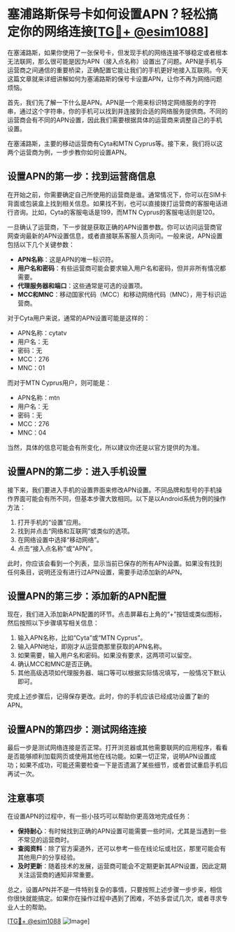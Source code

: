 # 塞浦路斯保号卡如何设置APN？轻松搞定你的网络连接[[TG💪+ @esim1088](https://t.me/s/esim1088)]

在塞浦路斯，如果你使用了一张保号卡，但发现手机的网络连接不够稳定或者根本无法联网，那么很可能是因为APN（接入点名称）设置出了问题。APN是手机与运营商之间通信的重要桥梁，正确配置它能让我们的手机更好地接入互联网。今天这篇文章就来详细讲解如何为塞浦路斯的保号卡设置APN，让你不再为网络问题烦恼。

首先，我们先了解一下什么是APN。APN是一个用来标识特定网络服务的字符串，通过这个字符串，你的手机可以找到并连接到合适的网络服务提供商。不同的运营商会有不同的APN设置，因此我们需要根据具体的运营商来调整自己的手机设置。

在塞浦路斯，主要的移动运营商有Cyta和MTN Cyprus等。接下来，我们将以这两个运营商为例，一步步教你如何设置APN。

## 设置APN的第一步：找到运营商信息

在开始之前，你需要确定自己所使用的运营商是谁。通常情况下，你可以在SIM卡背面或包装盒上找到相关信息。如果找不到，也可以直接拨打运营商的客服电话进行咨询。比如，Cyta的客服电话是199，而MTN Cyprus的客服电话则是120。

一旦确认了运营商，下一步就是获取正确的APN设置参数。你可以访问运营商官网查询最新的APN设置信息，或者直接联系客服人员询问。一般来说，APN设置包括以下几个关键参数：

- **APN名称**：这是APN的唯一标识符。
- **用户名和密码**：有些运营商可能会要求输入用户名和密码，但并非所有情况都需要。
- **代理服务器和端口**：这些通常是可选的设置项。
- **MCC和MNC**：移动国家代码（MCC）和移动网络代码（MNC），用于标识运营商。

对于Cyta用户来说，通常的APN设置可能是这样的：
- APN名称：cytatv
- 用户名：无
- 密码：无
- MCC：276
- MNC：01

而对于MTN Cyprus用户，则可能是：
- APN名称：mtn
- 用户名：无
- 密码：无
- MCC：276
- MNC：04

当然，具体的信息可能会有所变化，所以建议你还是以官方提供的为准。

## 设置APN的第二步：进入手机设置

接下来，我们要进入手机的设置界面来修改APN设置。不同品牌和型号的手机操作界面可能会有所不同，但基本步骤大致相同。以下是以Android系统为例的操作方法：

1. 打开手机的“设置”应用。
2. 找到并点击“网络和互联网”或类似的选项。
3. 在网络设置中选择“移动网络”。
4. 点击“接入点名称”或“APN”。

此时，你应该会看到一个列表，显示当前已保存的所有APN设置。如果没有找到任何条目，说明还没有进行过APN设置，需要手动添加新的APN。

## 设置APN的第三步：添加新的APN配置

现在，我们进入添加新APN配置的环节。点击屏幕右上角的“+”按钮或类似图标，然后按照以下步骤填写相关信息：

1. 输入APN名称，比如“Cyta”或“MTN Cyprus”。
2. 输入APN地址，即刚才从运营商那里获取的APN名称。
3. 如果需要，输入用户名和密码。如果没有要求，这两项可以留空。
4. 确认MCC和MNC是否正确。
5. 其他高级选项如代理服务器、端口等可以根据实际情况填写，一般情况下默认即可。

完成上述步骤后，记得保存更改。此时，你的手机应该已经成功设置了新的APN。

## 设置APN的第四步：测试网络连接

最后一步是测试网络连接是否正常。打开浏览器或其他需要联网的应用程序，看看是否能够顺利加载网页或使用其他在线功能。如果一切正常，说明APN设置成功；如果不成功，可能还需要检查一下是否遗漏了某些细节，或者尝试重启手机后再试一次。

## 注意事项

在设置APN的过程中，有一些小技巧可以帮助你更高效地完成任务：

- **保持耐心**：有时候找到正确的APN设置可能需要一些时间，尤其是当遇到一些不常见的运营商时。
- **查阅资料**：除了官方渠道外，还可以参考一些在线论坛或社区，那里可能会有其他用户的分享经验。
- **及时更新**：随着技术的发展，运营商可能会不定期更新其APN设置，因此定期关注运营商的通知非常重要。

总之，设置APN并不是一件特别复杂的事情，只要按照上述步骤一步步来，相信你很快就能搞定。如果你在操作过程中遇到了困难，不妨多尝试几次，或者寻求专业人士的帮助。

[[TG💪+ @esim1088](https://t.me/s/esim1088) ![Image](https://i.postimg.cc/4NQfJmqS/Snipaste-2025-05-13-00-14-12.png)]